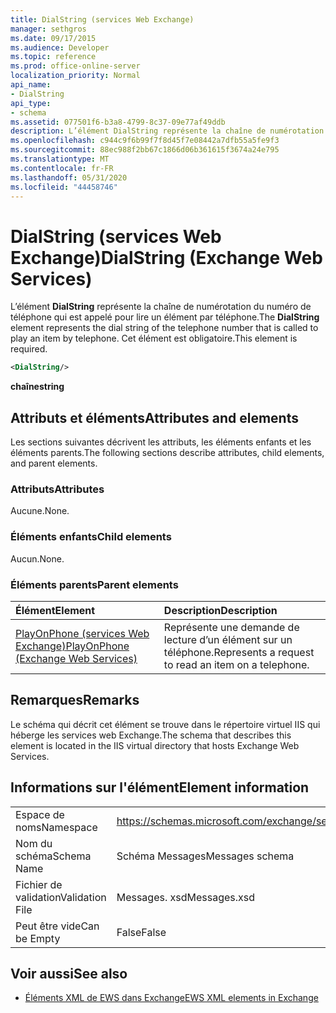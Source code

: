 ```yaml
---
title: DialString (services Web Exchange)
manager: sethgros
ms.date: 09/17/2015
ms.audience: Developer
ms.topic: reference
ms.prod: office-online-server
localization_priority: Normal
api_name:
- DialString
api_type:
- schema
ms.assetid: 077501f6-b3a8-4799-8c37-09e77af49ddb
description: L’élément DialString représente la chaîne de numérotation du numéro de téléphone qui est appelé pour lire un élément par téléphone. Cet élément est obligatoire.
ms.openlocfilehash: c944c9f6b99f7f8d45f7e08442a7dfb55a5fe9f3
ms.sourcegitcommit: 88ec988f2bb67c1866d06b361615f3674a24e795
ms.translationtype: MT
ms.contentlocale: fr-FR
ms.lasthandoff: 05/31/2020
ms.locfileid: "44458746"
---
```

# <a name="dialstring-exchange-web-services"></a><span data-ttu-id="817d7-104">DialString (services Web Exchange)</span><span class="sxs-lookup"><span data-stu-id="817d7-104">DialString (Exchange Web Services)</span></span>

<span data-ttu-id="817d7-105">L’élément **DialString** représente la chaîne de numérotation du numéro de téléphone qui est appelé pour lire un élément par téléphone.</span><span class="sxs-lookup"><span data-stu-id="817d7-105">The **DialString** element represents the dial string of the telephone number that is called to play an item by telephone.</span></span> <span data-ttu-id="817d7-106">Cet élément est obligatoire.</span><span class="sxs-lookup"><span data-stu-id="817d7-106">This element is required.</span></span> 
  
```xml
<DialString/>
```

 <span data-ttu-id="817d7-107">**chaîne**</span><span class="sxs-lookup"><span data-stu-id="817d7-107">**string**</span></span>
## <a name="attributes-and-elements"></a><span data-ttu-id="817d7-108">Attributs et éléments</span><span class="sxs-lookup"><span data-stu-id="817d7-108">Attributes and elements</span></span>

<span data-ttu-id="817d7-109">Les sections suivantes décrivent les attributs, les éléments enfants et les éléments parents.</span><span class="sxs-lookup"><span data-stu-id="817d7-109">The following sections describe attributes, child elements, and parent elements.</span></span>
  
### <a name="attributes"></a><span data-ttu-id="817d7-110">Attributs</span><span class="sxs-lookup"><span data-stu-id="817d7-110">Attributes</span></span>

<span data-ttu-id="817d7-111">Aucune.</span><span class="sxs-lookup"><span data-stu-id="817d7-111">None.</span></span>
  
### <a name="child-elements"></a><span data-ttu-id="817d7-112">Éléments enfants</span><span class="sxs-lookup"><span data-stu-id="817d7-112">Child elements</span></span>

<span data-ttu-id="817d7-113">Aucun.</span><span class="sxs-lookup"><span data-stu-id="817d7-113">None.</span></span>
  
### <a name="parent-elements"></a><span data-ttu-id="817d7-114">Éléments parents</span><span class="sxs-lookup"><span data-stu-id="817d7-114">Parent elements</span></span>

|<span data-ttu-id="817d7-115">**Élément**</span><span class="sxs-lookup"><span data-stu-id="817d7-115">**Element**</span></span>|<span data-ttu-id="817d7-116">**Description**</span><span class="sxs-lookup"><span data-stu-id="817d7-116">**Description**</span></span>|
|:-----|:-----|
|[<span data-ttu-id="817d7-117">PlayOnPhone (services Web Exchange)</span><span class="sxs-lookup"><span data-stu-id="817d7-117">PlayOnPhone (Exchange Web Services)</span></span>](playonphone-exchange-web-services.md) <br/> |<span data-ttu-id="817d7-118">Représente une demande de lecture d’un élément sur un téléphone.</span><span class="sxs-lookup"><span data-stu-id="817d7-118">Represents a request to read an item on a telephone.</span></span>  <br/> |
   
## <a name="remarks"></a><span data-ttu-id="817d7-119">Remarques</span><span class="sxs-lookup"><span data-stu-id="817d7-119">Remarks</span></span>

<span data-ttu-id="817d7-120">Le schéma qui décrit cet élément se trouve dans le répertoire virtuel IIS qui héberge les services web Exchange.</span><span class="sxs-lookup"><span data-stu-id="817d7-120">The schema that describes this element is located in the IIS virtual directory that hosts Exchange Web Services.</span></span>
  
## <a name="element-information"></a><span data-ttu-id="817d7-121">Informations sur l'élément</span><span class="sxs-lookup"><span data-stu-id="817d7-121">Element information</span></span>

|||
|:-----|:-----|
|<span data-ttu-id="817d7-122">Espace de noms</span><span class="sxs-lookup"><span data-stu-id="817d7-122">Namespace</span></span>  <br/> |https://schemas.microsoft.com/exchange/services/2006/messages  <br/> |
|<span data-ttu-id="817d7-123">Nom du schéma</span><span class="sxs-lookup"><span data-stu-id="817d7-123">Schema Name</span></span>  <br/> |<span data-ttu-id="817d7-124">Schéma Messages</span><span class="sxs-lookup"><span data-stu-id="817d7-124">Messages schema</span></span>  <br/> |
|<span data-ttu-id="817d7-125">Fichier de validation</span><span class="sxs-lookup"><span data-stu-id="817d7-125">Validation File</span></span>  <br/> |<span data-ttu-id="817d7-126">Messages. xsd</span><span class="sxs-lookup"><span data-stu-id="817d7-126">Messages.xsd</span></span>  <br/> |
|<span data-ttu-id="817d7-127">Peut être vide</span><span class="sxs-lookup"><span data-stu-id="817d7-127">Can be Empty</span></span>  <br/> |<span data-ttu-id="817d7-128">False</span><span class="sxs-lookup"><span data-stu-id="817d7-128">False</span></span>  <br/> |
   
## <a name="see-also"></a><span data-ttu-id="817d7-129">Voir aussi</span><span class="sxs-lookup"><span data-stu-id="817d7-129">See also</span></span>

- [<span data-ttu-id="817d7-130">Éléments XML de EWS dans Exchange</span><span class="sxs-lookup"><span data-stu-id="817d7-130">EWS XML elements in Exchange</span></span>](ews-xml-elements-in-exchange.md)

